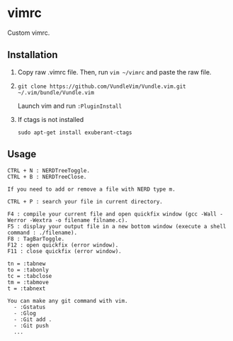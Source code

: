 # vimrc

Custom vimrc.

## Installation
  
  1.  Copy raw .vimrc file. Then, run `vim ~/vimrc` and paste the raw file.
 
  2. `git clone https://github.com/VundleVim/Vundle.vim.git ~/.vim/bundle/Vundle.vim`
      
      Launch vim and run `:PluginInstall`
  
  3. If ctags is not installed 
     
     `sudo apt-get install exuberant-ctags`
## Usage
  
    CTRL + N : NERDTreeToggle. 
    CTRL + B : NERDTreeClose.
  
    If you need to add or remove a file with NERD type m.
  
    CTRL + P : search your file in current directory.
    
    F4 : compile your current file and open quickfix window (gcc -Wall -Werror -Wextra -o filename filname.c).
    F5 : display your output file in a new bottom window (execute a shell command : ./filename).
    F8 : TagBarToggle.
    F12 : open quickfix (error window). 
    F11 : close quickfix (error window).
    
    tn = :tabnew 
    to = :tabonly
    tc = :tabclose
    tm = :tabmove
    t = :tabnext
    
    You can make any git command with vim.
      - :Gstatus
      - :Glog
      - :Git add .
      - :Git push
      ...
      
